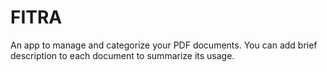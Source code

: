 # FITRA
An app to manage and categorize your PDF documents. You can add brief description to each document to summarize its usage. 
